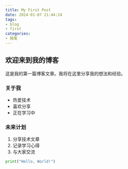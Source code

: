 ```yaml
---
title: My First Post
date: 2024-01-07 21:44:24
tags:
- blog
- first
categories:
- 随笔
---
```


## 欢迎来到我的博客

这是我的第一篇博客文章。我将在这里分享我的想法和经验。

### 关于我

- 热爱技术
- 喜欢分享
- 正在学习中

### 未来计划

1. 分享技术文章
2. 记录学习心得
3. 与大家交流

```python
print("Hello, World!")
